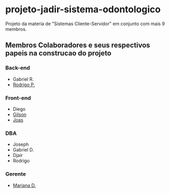 # projeto-jadir-sistema-odontologico
Projeto da materia de "Sistemas Cliente-Servidor" em conjunto com mais 9 membros.

## Membros Colaboradores e seus respectivos papeis na construcao do projeto ##

### Back-end ###
* Gabriel R.
* [Rodrigo P.](https://github.com/Akavariat)

### Front-end ###
* Diego
* [Gilson](https://github.com/Gilszon)
* [Joas](https://github.com/JoasChoque)

### DBA ###
* Joseph
* Gabriel D.
* Djair
* Rodrigo

### Gerente ###
* [Mariana D.](https://github.com/MariDantas)
